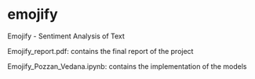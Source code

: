 # emojify
Emojify - Sentiment Analysis of Text


Emojify_report.pdf: contains the final report of the project

Emojify_Pozzan_Vedana.ipynb: contains the implementation of the models
